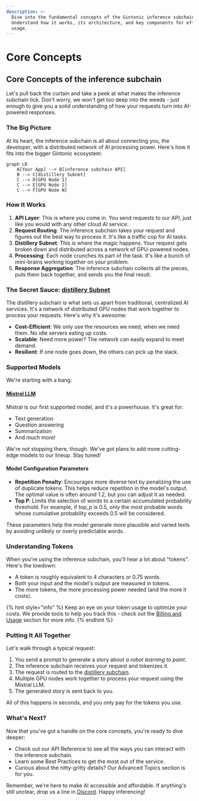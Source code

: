 ```yaml
---
description: >-
  Dive into the fundamental concepts of the Gintonic inference subchain.
  Understand how it works, its architecture, and key components for effective
  usage.
---
```


# Core Concepts

## Core Concepts of the inference subchain

Let's pull back the curtain and take a peek at what makes the inference subchain tick. Don't worry, we won't get too deep into the weeds - just enough to give you a solid understanding of how your requests turn into AI-powered responses.

### The Big Picture

At its heart, the inference subchain is all about connecting you, the developer, with a distributed network of AI processing power. Here's how it fits into the bigger Gintonic ecosystem:

```mermaid
graph LR
    A[Your App] --> B[inference subchain API]
    B --> C[distillery Subnet]
    C --> D[GPU Node 1]
    C --> E[GPU Node 2]
    C --> F[GPU Node N]
```

### How It Works

1. **API Layer**: This is where you come in. You send requests to our API, just like you would with any other cloud AI service.
2. **Request Routing**: The inference subchain takes your request and figures out the best way to process it. It's like a traffic cop for AI tasks.
3. **Distillery Subnet**: This is where the magic happens. Your request gets broken down and distributed across a network of GPU-powered nodes.
4. **Processing**: Each node crunches its part of the task. It's like a bunch of mini-brains working together on your problem.
5. **Response Aggregation**: The inference subchain collects all the pieces, puts them back together, and sends you the final result.

### The Secret Sauce: [distillery Subnet](../live-subchains/distillery-intro.md)

The distillery subchain is what sets us apart from traditional, centralized AI services. It's a network of distributed GPU nodes that work together to process your requests. Here's why it's awesome:

* **Cost-Efficient**: We only use the resources we need, when we need them. No idle servers eating up costs.
* **Scalable**: Need more power? The network can easily expand to meet demand.
* **Resilient**: If one node goes down, the others can pick up the slack.

### Supported Models

We're starting with a bang:

#### [Mistral LLM](https://docs.mistral.ai/)

Mistral is our first supported model, and it's a powerhouse. It's great for:

* Text generation
* Question answering
* Summarization
* And much more!

We're not stopping there, though. We've got plans to add more cutting-edge models to our lineup. Stay tuned!

#### Model Configuration Parameters

* **Repetition Penalty**: Encourages more diverse text by penalizing the use of duplicate tokens. This helps reduce repetition in the model's output. The optimal value is often around 1.2, but you can adjust it as needed.
* **Top P**: Limits the selection of words to a certain accumulated probability threshold. For example, if top\_p is 0.5, only the most probable words whose cumulative probability exceeds 0.5 will be considered.

These parameters help the model generate more plausible and varied texts by avoiding unlikely or overly predictable words.

### Understanding Tokens

When you're using the inference subchain, you'll hear a lot about "tokens". Here's the lowdown:

* A token is roughly equivalent to 4 characters or 0.75 words.
* Both your input and the model's output are measured in tokens.
* The more tokens, the more processing power needed (and the more it costs).

{% hint style="info" %}
Keep an eye on your token usage to optimize your costs. We provide tools to help you track this - check out the [Billing and Usage](billing-and-usage.md) section for more info.
{% endhint %}

### Putting It All Together

Let's walk through a typical request:

1. You send a prompt to generate a story about _a robot learning to paint_.
2. The inference subchain receives your request and tokenizes it.
3. The request is routed to the [distillery subchain](../live-subchains/distillery-intro.md).
4. Multiple GPU nodes work together to process your request using the Mistral LLM.
5. The generated story is sent back to you.

All of this happens in seconds, and you only pay for the tokens you use.

### What's Next?

Now that you've got a handle on the core concepts, you're ready to dive deeper:

* Check out our API Reference to see all the ways you can interact with the inference subchain.
* Learn some Best Practices to get the most out of the service.
* Curious about the nitty-gritty details? Our Advanced Topics section is for you.

Remember, we're here to make AI accessible and affordable. If anything's still unclear, drop us a line in [Discord](https://discord.gg/hm6PYe5W). Happy inferencing!

